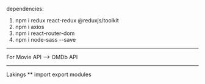 dependencies:

1. npm i redux react-redux @reduxjs/toolkit
2. npm i axios
3. npm i react-router-dom
4. npm i node-sass --save

---

For Movie API --> OMDb API

---

Lakings
\*\* import export modules
